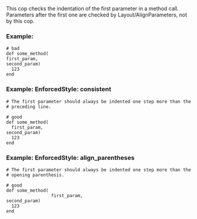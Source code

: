 This cop checks the indentation of the first parameter in a method call.
Parameters after the first one are checked by Layout/AlignParameters,
not by this cop.

### Example:

    # bad
    def some_method(
    first_param,
    second_param)
      123
    end

### Example: EnforcedStyle: consistent
    # The first parameter should always be indented one step more than the
    # preceding line.

    # good
    def some_method(
      first_param,
    second_param)
      123
    end

### Example: EnforcedStyle: align_parentheses
    # The first parameter should always be indented one step more than the
    # opening parenthesis.

    # good
    def some_method(
                     first_param,
    second_param)
      123
    end